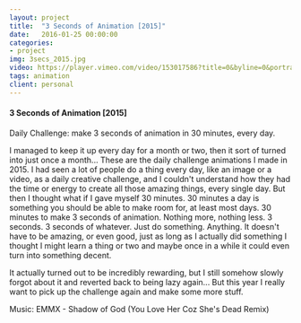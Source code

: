 ```yaml
---
layout: project
title:  "3 Seconds of Animation [2015]"
date:   2016-01-25 00:00:00
categories:
- project
img: 3secs_2015.jpg
video: https://player.vimeo.com/video/153017586?title=0&byline=0&portrait=0
tags: animation
client: personal
---
```

#### 3 Seconds of Animation [2015]
Daily Challenge: make 3 seconds of animation in 30 minutes, every day.

I managed to keep it up every day for a month or two, then it sort of turned into just once a month...
These are the daily challenge animations I made in 2015.
I had seen a lot of people do a thing every day, like an image or a video, as a daily creative challenge, and I couldn't understand how they had the time or energy to create all those amazing things, every single day.
But then I thought what if I gave myself 30 minutes. 30 minutes a day is something you should be able to make room for, at least most days. 30 minutes to make 3 seconds of animation. Nothing more, nothing less. 3 seconds. 3 seconds of whatever. Just do something. Anything. 
It doesn't have to be amazing, or even good, just as long as I actually did something I thought I might learn a thing or two and maybe once in a while it could even turn into something decent.

It actually turned out to be incredibly rewarding, but I still somehow slowly forgot about it and reverted back to being lazy again...
But this year I really want to pick up the challenge again and make some more stuff.

Music: EMMX - Shadow of God (You Love Her Coz She's Dead Remix)